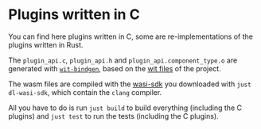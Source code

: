 # Plugins written in C

You can find here plugins written in C, some are re-implementations of the plugins written in Rust.

The `plugin_api.c`, `plugin_api.h` and `plugin_api.component_type.o` are generated with [`wit-bindgen`](https://github.com/bytecodealliance/wit-bindgen), based on the [wit files](../crates/pluginlab/wit) of the project.

The wasm files are compiled with the [wasi-sdk](https://github.com/WebAssembly/wasi-sdk) you downloaded with `just dl-wasi-sdk`, which contain the `clang` compiler.

All you have to do is run `just build` to build everything (including the C plugins) and `just test` to run the tests (including the C plugins).
